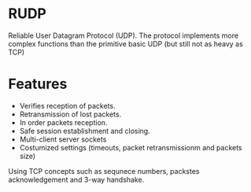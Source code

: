 # RUDP
Reliable User Datagram Protocol (UDP). The protocol implements more complex functions than the primitive basic UDP (but still not as heavy as TCP)

# Features
* Verifies reception of packets.
* Retransmission of lost packets.
* In order packets reception.
* Safe session establishment and closing.
* Multi-client server sockets
* Costumized settings (timeouts, packet retransmissionm and packets size)

Using TCP concepts such as sequnece numbers, packstes acknowledgement and 3-way handshake.


